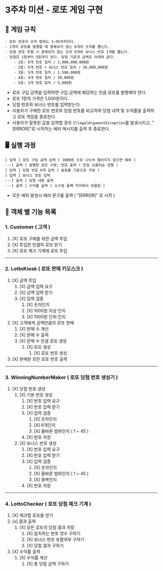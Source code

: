 # 3주차 미션 - 로또 게임 구현

## 🚀 게임 규칙
```
- 로또 번호의 숫자 범위는 1~45까지이다.
- 1개의 로또를 발행할 때 중복되지 않는 6개의 숫자를 뽑는다.
- 당첨 번호 추첨 시 중복되지 않는 숫자 6개와 보너스 번호 1개를 뽑는다.
- 당첨은 1등부터 5등까지 있다. 당첨 기준과 금액은 아래와 같다.
    - 1등: 6개 번호 일치 / 2,000,000,000원
    - 2등: 5개 번호 + 보너스 번호 일치 / 30,000,000원
    - 3등: 5개 번호 일치 / 1,500,000원
    - 4등: 4개 번호 일치 / 50,000원
    - 5등: 3개 번호 일치 / 5,000원
```

- 로또 구입 금액을 입력하면 구입 금액에 해당하는 만큼 로또를 발행해야 한다.
- 로또 1장의 가격은 1,000원이다.
- 당첨 번호와 보너스 번호를 입력받는다.
- 사용자가 구매한 로또 번호와 당첨 번호를 비교하여 당첨 내역 및 수익률을 출력하고 로또 게임을 종료한다.
- 사용자가 잘못된 값을 입력할 경우 `IllegalArgumentException`를 발생시키고, "[ERROR]"로 시작하는 에러 메시지를 출력 후 종료한다.

## 🖥️ 실행 과정
```
[ 입력 ] 로또 구입 금액 입력 ( 1000원 으로 나누어 떨어지지 않으면 예외 )
---[ 출력 ] 발행한 로또 수량, 번호 출력 ( 번호 오름차순 정렬 )
[ 입력 ] 당첨 번호 6개 입력 ( 쉼표를 기준으로 구분 )
[ 입력 ] 보너스 번호 입력
---[ 출력 ] 당첨 내용 출력
---[ 출력 ] 수익률 출력 ( 소수점 둘째 자리에서 반올림 )
```
- 모든 예외 발생시  에러 문구를 출력 ( "[ERROR]" 로 시작 )


## 📖 객체 별 기능 목록

### 1. Customer ( 고객 )
1. [X] 로또 구매를 위한 금액 투입
2. [X] 투입한 만큼의 로또 받기
3. [X] 로또 체크 기계에 로또 투입
---
### 2. LottoKiosk ( 로또 판매 키오스크 )
1. [X] 금액 투입
   1. [X] 금액 입력 요구
   2. [X] 금액 입력 받기
   3. [X] 입력 검증
      1. [X] 숫자인지
      2. [X] 1000원 이상 인지
      3. [X] 1000원 단위 인지
2. [X] 고객에게 금액만큼의 로또 판매
   1. [X] 판매 수 계산
   2. [X] 판매 수 출력
   3. [X] 판매 수 만큼 로또 생성
      1. [X] 로또 생성
         1. [X] 로또 번호 생성
3. [X] 판매한 모든 로또 번호 출력
---
### 3. WinningNumberMaker ( 로또 당첨 번호 생성기 )
1. [X] 당첨 번호 생성
   1. [X] 기본 번호 생성
      1. [X] 번호 입력 요구
      2. [X] 번호 입력 받기
      3. [X] 입력 검증
         1. [X] 숫자인지
         2. [X] 6개인지
         3. [X] 올바른 범위인지 ( 1 ~ 45 )
      4. [X] 번호 저장
   2. [X] 보너스 번호 생성
      1. [X] 번호 입력 요구
      2. [X] 번호 입력 받기
      3. [X] 입력 검증
         1. [X] 숫자인지
         2. [X] 올바른 범위인지 ( 1 ~ 45 )
         3. [X] 중복인지
      4. [X] 번호 저장
---
### 4. LottoChecker ( 로또 당첨 체크 기계 )
1. [X] 체크할 로또들 받기
2. [x] 결과 출력
   1. [X] 모든 로또의 당첨 결과 저장
      1. [X] 일치하는 번호 갯수 구하기
      2. [X] 보너스 번호 포함여부 구하기
      3. [X] 당첨 결과 구하기
3. [X] 수익률 출력
   1. [X] 수익률 계산
      1. [X] 총 당첨 금액 구하기